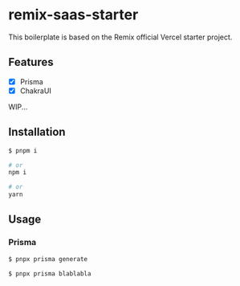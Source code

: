 # remix-saas-starter

This boilerplate is based on the Remix official Vercel starter project.

## Features

- [x] Prisma
- [x] ChakraUI

WIP...

## Installation

```bash
$ pnpm i

# or
npm i

# or
yarn
```

## Usage

### Prisma

```bash
$ pnpx prisma generate

$ pnpx prisma blablabla
```